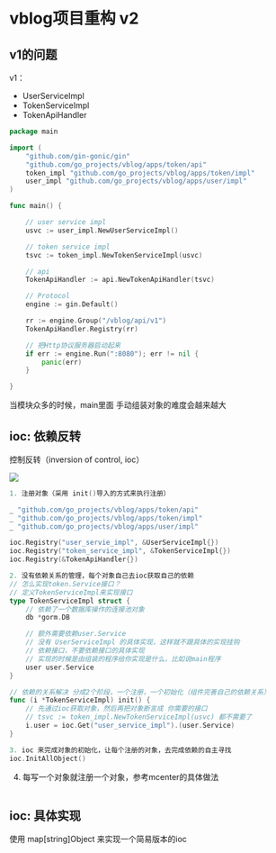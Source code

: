 # vblog项目重构 v2

## v1的问题

v1：
+ UserServiceImpl
+ TokenServiceImpl
+ TokenApiHandler

```go
package main

import (
	"github.com/gin-gonic/gin"
	"github.com/go_projects/vblog/apps/token/api"
	token_impl "github.com/go_projects/vblog/apps/token/impl"
	user_impl "github.com/go_projects/vblog/apps/user/impl"
)

func main() {

	// user service impl
	usvc := user_impl.NewUserServiceImpl()

	// token service impl
    tsvc := token_impl.NewTokenServiceImpl(usvc)

	// api
	TokenApiHandler := api.NewTokenApiHandler(tsvc)

	// Protocol
	engine := gin.Default()

	rr := engine.Group("/vblog/api/v1")
	TokenApiHandler.Registry(rr)

	// 把Http协议服务器启动起来
	if err := engine.Run(":8080"); err != nil {
		panic(err)
	}

}
```

当模块众多的时候，main里面 手动组装对象的难度会越来越大

## ioc: 依赖反转

控制反转（inversion of control, ioc）

![](./docs/ioc.drawio)

```go
1. 注册对象（采用 init()导入的方式来执行注册）

_ "github.com/go_projects/vblog/apps/token/api"
_ "github.com/go_projects/vblog/apps/token/impl"
_ "github.com/go_projects/vblog/apps/user/impl"

ioc.Registry("user_servie_impl", &UserServiceImpl{})
ioc.Registry("token_service_impl", &TokenServiceImpl{})
ioc.Registry(&TokenApiHandler{})

2. 没有依赖关系的管理，每个对象自己去ioc获取自己的依赖
// 怎么实现token.Service接口？
// 定义TokenServiceImpl来实现接口
type TokenServiceImpl struct {
	// 依赖了一个数据库操作的连接池对象
	db *gorm.DB

	// 额外需要依赖user.Service
	// 没有 UserServiceImpl 的具体实现，这样就不跟具体的实现挂钩
	// 依赖接口，不要依赖接口的具体实现
	// 实现的时候是由组装的程序给你实现是什么，比如说main程序
	user user.Service
}

// 依赖的关系解决 分成2个阶段，一个注册，一个初始化（组件完善自己的依赖关系）
func (i *TokenServiceImpl) init() {
    // 先通过ioc获取对象，然后再把对象断言成 你需要的接口
    // tsvc := token_impl.NewTokenServiceImpl(usvc) 都不需要了
    i.user = ioc.Get("user_service_impl").(user.Service)
}

3. ioc 来完成对象的初始化，让每个注册的对象，去完成依赖的自主寻找
ioc.InitAllObject()
```

4. 每写一个对象就注册一个对象，参考mcenter的具体做法
```go

```


## ioc: 具体实现



使用 map[string]Object 来实现一个简易版本的ioc

